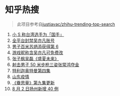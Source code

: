 # 知乎热搜

> 此项目参考自[justjavac/zhihu-trending-top-search](https://github.com/justjavac/zhihu-trending-top-search/blob/main/utils.ts)

<!-- BEGIN -->
  <!-- 最后更新时间:Tue Aug 03 2021 05:08:43 GMT+0000 (Coordinated Universal Time) -->
  1. [小 S 称台湾选手为「国手」](https://www.zhihu.com/search?q=小s)
1. [全平台封禁吴亦凡账号](https://www.zhihu.com/search?q=吴亦凡封号)
1. [男子百米苏炳添获得第 6](https://www.zhihu.com/search?q=苏炳添)
1. [游戏昵称含吴亦凡可免费改](https://www.zhihu.com/search?q=逆水寒)
1. [张子枫吴磊《盛夏未来》](https://www.zhihu.com/search?q=盛夏未来)
1. [射击男子 50 米步枪三姿张常鸿夺金](https://www.zhihu.com/search?q=张常鸿)
1. [特利迦奥特曼第四集](https://www.zhihu.com/search?q=特利迦奥特曼)
1. [山东疫情](https://www.zhihu.com/search?q=山东)
1. [《眷思量》第九集更新](https://www.zhihu.com/search?q=眷思量)
1. [8 月 2 日扬州新增 40 例](https://www.zhihu.com/search?q=扬州)
  <!-- END -->